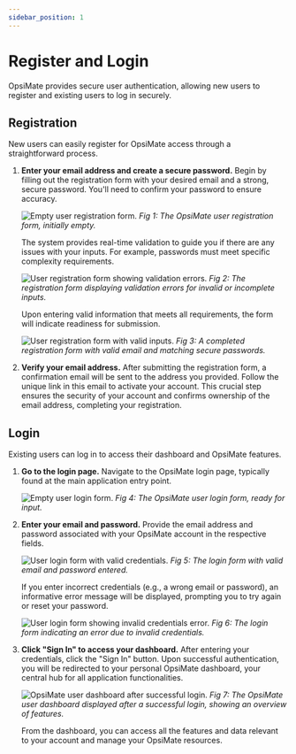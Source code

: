 ```yaml
---
sidebar_position: 1
---
```


# Register and Login

OpsiMate provides secure user authentication, allowing new users to register and existing users to log in securely.

## Registration

New users can easily register for OpsiMate access through a straightforward process.

1.  **Enter your email address and create a secure password.**
    Begin by filling out the registration form with your desired email and a strong, secure password. You'll need to confirm your password to ensure accuracy.

    ![Empty user registration form.](/img/docs/user-management/register-empty.webp)
    *Fig 1: The OpsiMate user registration form, initially empty.*

    The system provides real-time validation to guide you if there are any issues with your inputs. For example, passwords must meet specific complexity requirements.

    ![User registration form showing validation errors.](/img/docs/user-management/register-error.webp)
    *Fig 2: The registration form displaying validation errors for invalid or incomplete inputs.*

    Upon entering valid information that meets all requirements, the form will indicate readiness for submission.

    ![User registration form with valid inputs.](/img/docs/user-management/register-valid.webp)
    *Fig 3: A completed registration form with valid email and matching secure passwords.*

2.  **Verify your email address.**
    After submitting the registration form, a confirmation email will be sent to the address you provided. Follow the unique link in this email to activate your account. This crucial step ensures the security of your account and confirms ownership of the email address, completing your registration.

## Login

Existing users can log in to access their dashboard and OpsiMate features.

1.  **Go to the login page.**
    Navigate to the OpsiMate login page, typically found at the main application entry point.

    ![Empty user login form.](/img/docs/user-management/login-empty.webp)
    *Fig 4: The OpsiMate user login form, ready for input.*

2.  **Enter your email and password.**
    Provide the email address and password associated with your OpsiMate account in the respective fields.

    ![User login form with valid credentials.](/img/docs/user-management/login-valid.webp)
    *Fig 5: The login form with valid email and password entered.*

    If you enter incorrect credentials (e.g., a wrong email or password), an informative error message will be displayed, prompting you to try again or reset your password.

    ![User login form showing invalid credentials error.](/img/docs/user-management/login-error.webp)
    *Fig 6: The login form indicating an error due to invalid credentials.*

3.  **Click "Sign In" to access your dashboard.**
    After entering your credentials, click the "Sign In" button. Upon successful authentication, you will be redirected to your personal OpsiMate dashboard, your central hub for all application functionalities.

    ![OpsiMate user dashboard after successful login.](/img/docs/user-management/dashboard.webp)
    *Fig 7: The OpsiMate user dashboard displayed after a successful login, showing an overview of features.*

    From the dashboard, you can access all the features and data relevant to your account and manage your OpsiMate resources.